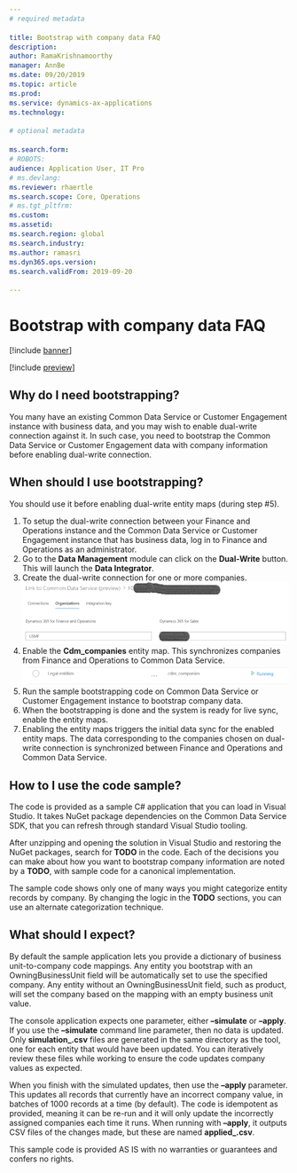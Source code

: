```yaml
---
# required metadata

title: Bootstrap with company data FAQ
description: 
author: RamaKrishnamoorthy 
manager: AnnBe
ms.date: 09/20/2019
ms.topic: article
ms.prod: 
ms.service: dynamics-ax-applications
ms.technology: 

# optional metadata

ms.search.form: 
# ROBOTS: 
audience: Application User, IT Pro
# ms.devlang: 
ms.reviewer: rhaertle
ms.search.scope: Core, Operations
# ms.tgt_pltfrm: 
ms.custom: 
ms.assetid: 
ms.search.region: global
ms.search.industry: 
ms.author: ramasri
ms.dyn365.ops.version: 
ms.search.validFrom: 2019-09-20

---
```


# Bootstrap with company data FAQ
 
[!include [banner](../includes/banner.md)]

[!include [preview](../includes/preview-banner.md)]

## Why do I need bootstrapping? 
You many have an existing Common Data Service or Customer Engagement instance with business data, and you may wish to enable dual-write connection against it. In such case, you need to bootstrap the Common Data Service or Customer Engagement data with company information before enabling dual-write connection.  
 
## When should I use bootstrapping? 
You should use it before enabling dual-write entity maps (during step #5).  
1. To setup the dual-write connection between your Finance and Operations instance and the Common Data Service or Customer Engagement instance that has business data, log in to Finance and Operations as an administrator. 
2. Go to the **Data Management** module can click on the **Dual-Write** button. This will launch the **Data Integrator**. 
3. Create the dual-write connection for one or more companies.  
    ![Create dual-write connection](media/dual-write-boot-1.png)
4. Enable the **Cdm_companies** entity map. This synchronizes companies from Finance and Operations to Common Data Service.  
    ![Enable the entity map](media/dual-write-boot-2.png)
5. Run the sample bootstrapping code on Common Data Service or Customer Engagement instance to bootstrap company data.  
6. When the bootstrapping is done and the system is ready for live sync, enable the entity maps.  
7. Enabling the entity maps triggers the initial data sync for the enabled entity maps. The data corresponding to the companies chosen on dual-write connection is synchronized between Finance and Operations and Common Data Service. 
 
## How to I use the code sample?
The code is provided as a sample C# application that you can load in Visual Studio. It takes NuGet package dependencies on the Common Data Service SDK, that you can refresh through standard Visual Studio tooling. 

After unzipping and opening the solution in Visual Studio and restoring the NuGet packages, search for **TODO** in the code. Each of the decisions you can make about how you want to bootstrap company information are noted by a **TODO**, with sample code for a canonical implementation. 

The sample code shows only one of many ways you might categorize entity records by company. By changing the logic in the **TODO** sections, you can use an alternate categorization technique. 
 
## What should I expect?
By default the sample application lets you provide a dictionary of business unit-to-company code mappings. Any entity you bootstrap with an OwningBusinessUnit field will be automatically set to use the specified company. Any entity without an OwningBusinessUnit field, such as product, will set the company based on the mapping with an empty business unit value.

The console application expects one parameter, either **–simulate** or **–apply**. If you use the **–simulate** command line parameter, then no data is updated. Only **simulation_<entityname>.csv** files are generated in the same directory as the tool, one for each entity that would have been updated. You can iteratively review these files while working to ensure the code updates company values as expected. 

When you finish with the simulated updates, then use the **–apply** parameter. This updates all records that currently have an incorrect company value, in batches of 1000 records at a time (by default). The code is idempotent as provided, meaning it can be re-run and it will only update the incorrectly assigned companies each time it runs. When running with **–apply**, it outputs CSV files of the changes made, but these are named **applied_<entityname>.csv**. 

This sample code is provided AS IS with no warranties or guarantees and confers no rights. 
 
 
